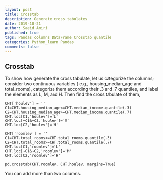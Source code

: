 ```yaml
---
layout: post
title: Crosstab
description: Generate cross tabulates
date: 2019-10-21
author: Saeid Amiri
published: true
tags: Pandas columns DataFrame Crosstab quantile
categories: Python_learn Pandas
comments: false
---
```

## Crosstab
To show how generate the cross tabulate, let us categorize the columns; consider two continuous variables ( e.g., housing_median_age and total_rooms), categorize them according their .3 and .7 quantiles, and label the elements as L, M, and H. Then find the cross tabulate of them,

```
CHT['houlev'] = ''
C1=CHT.housing_median_age<=CHT.median_income.quantile(.3)
C2=CHT.housing_median_age>=CHT.median_income.quantile(.7)
CHT.loc[C1,'houlev']='L'
CHT.loc[~C1&~C2,'houlev']='M'
CHT.loc[C2,'houlev']='H'

CHT['roomlev'] = ''
C1=CHT.total_rooms<=CHT.total_rooms.quantile(.3)
C2=CHT.total_rooms>=CHT.total_rooms.quantile(.7)
CHT.loc[C1,'roomlev']='L'
CHT.loc[~C1&~C2,'roomlev']='M'
CHT.loc[C2,'roomlev']='H'

pd.crosstab(CHT.roomlev, CHT.houlev, margins=True)
```

You can add more than two columns.